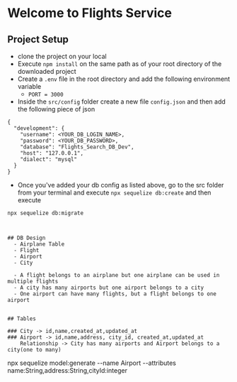 # Welcome to Flights Service

## Project Setup
- clone the project on your local
- Execute `npm install` on the same path as of your root directory of the downloaded project
- Create a `.env` file in the root directory and add the following environment variable
    - `PORT = 3000`
- Inside the `src/config` folder create a new file `config.json` and then add the following piece of json 

```
{
  "development": {
    "username": <YOUR_DB_LOGIN_NAME>,
    "password": <YOUR_DB_PASSWORD>,
    "database": "Flights_Search_DB_Dev",
    "host": "127.0.0.1",
    "dialect": "mysql"
  }
}
```
- Once you've added your db config as listed above, go to the src folder from your terminal and execute `npx sequelize db:create` 
and then execute

`npx sequelize db:migrate`
```


## DB Design
  - Airplane Table
  - Flight
  - Airport
  - City 

  - A flight belongs to an airplane but one airplane can be used in multiple flights
  - A city has many airports but one airport belongs to a city
  - One airport can have many flights, but a flight belongs to one airport


## Tables

### City -> id,name,created_at,updated_at
### Airport -> id,name,address, city_id, created_at,updated_at
    Relationship -> City has many airports and Airport belongs to a city(one to many)

```
npx sequelize model:generate --name Airport --attributes name:String,address:String,cityId:integer
```